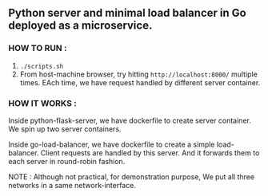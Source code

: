 ## Python server and minimal load balancer in Go deployed as a microservice.


### HOW TO RUN : 
1. `./scripts.sh` 
2. From host-machine browser, try hitting `http://localhost:8000/` multiple times. EAch time, we have request handled by different server container.


### HOW IT WORKS : 
Inside python-flask-server, we have dockerfile to create server container.
We spin up two server containers. 

Inside go-load-balancer, we have dockerfile to create a simple load-balancer.
Client requests are handled by this server. And it forwards them to each server in round-robin fashion.   

NOTE : Although not practical, for demonstration purpose, We put all three networks in a same network-interface.
